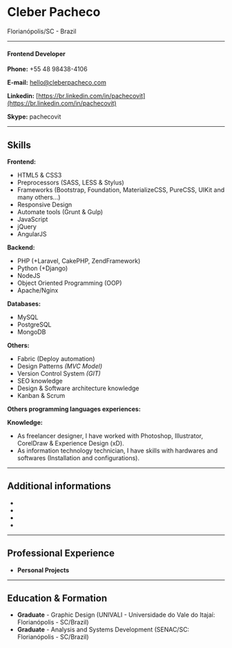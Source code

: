 # Cleber Pacheco
Florianópolis/SC - Brazil

---

#### Frontend Developer

**Phone:** +55 48 98438-4106

**E-mail:** hello@cleberpacheco.com

**Linkedin:** [https://br.linkedin.com/in/pachecovit](https://br.linkedin.com/in/pachecovit)

**Skype:** pachecovit

---

## Skills

**Frontend:**
* HTML5 & CSS3
* Preprocessors (SASS, LESS & Stylus)
* Frameworks (Bootstrap, Foundation, MaterializeCSS, PureCSS, UIKit and many others...)
* Responsive Design
* Automate tools (Grunt & Gulp)
* JavaScript
* jQuery
* AngularJS


**Backend:**
* PHP (+Laravel, CakePHP, ZendFramework)
* Python (+Django)
* NodeJS
* Object Oriented Programming (OOP)
* Apache/Nginx

**Databases:**
* MySQL
* PostgreSQL
* MongoDB


**Others:**
* Fabric (Deploy automation)
* Design Patterns *(MVC Model)*
* Version Control System *(GIT)*
* SEO knowledge
* Design & Software architecture knowledge
* Kanban & Scrum


**Others programming languages experiences:**


**Knowledge:**
* As freelancer designer, I have worked with Photoshop, Illustrator, CorelDraw & Experience Design (xD).
* As information technology technician, I have skills with hardwares and softwares (Installation and configurations).

---

## Additional informations

* 
* 
* 
* 

---

## Professional Experience

* **Personal Projects**
> 


---

## Education & Formation

* **Graduate** - Graphic Design (UNIVALI - Universidade do Vale do Itajaí: Florianópolis - SC/Brazil)
* **Graduate** - Analysis and Systems Development (SENAC/SC: Florianópolis - SC/Brazil)